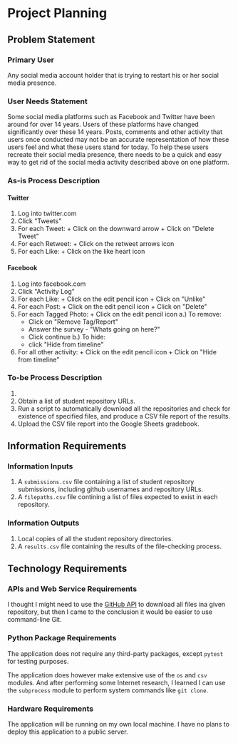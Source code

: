 # Project Planning

## Problem Statement

### Primary User

Any social media account holder that is trying to restart his or her social media presence.

### User Needs Statement 

Some social media platforms such as Facebook and Twitter have been around for over 14 years.
Users of these platforms have changed significantly over these 14 years. Posts, comments and other activity that users once
conducted may not be an accurate representation of how these users feel and what these users stand for today. 
To help these users recreate their social media presence, there needs to be a quick and easy way to get rid of the social media
activity described above on one platform. 

### As-is Process Description

#### Twitter
  1. Log into twitter.com
  2. Click "Tweets"
  3. For each Tweet:
    + Click on the downward arrow
    + Click on "Delete Tweet"
  4. For each Retweet:
    + Click on the retweet arrows icon
  5. For each Like:
    + Click on the like heart icon
    
#### Facebook
  1. Log into facebook.com
  2. Click "Activity Log"
  3. For each Like:
    + Click on the edit pencil icon
    + Click on "Unlike"
  4. For each Post:
    + Click on the edit pencil icon
    + Click on "Delete"
  5. For each Tagged Photo:
    + Click on the edit pencil icon
      a.) To remove:
        + Click on "Remove Tag/Report"
        + Answer the survey - "Whats going on here?"
        + Click continue
      b.) To hide:
        + click "Hide from timeline"
   6. For all other activity:
    + Click on the edit pencil icon
    + Click on "Hide from timeline"

### To-be Process Description
  
  1. 
  1. Obtain a list of student repository URLs.
  2. Run a script to automatically download all the repositories and check for existence of specified files, and produce a CSV file report of the results.
  3. Upload the CSV file report into the Google Sheets gradebook.


## Information Requirements

### Information Inputs

  1. A `submissions.csv` file containing a list of student repository submissions, including github usernames and repository URLs.
  2. A `filepaths.csv` file contining a list of files expected to exist in each repository.
  
### Information Outputs

  1. Local copies of all the student repository directories.
  2. A `results.csv` file containing the results of the file-checking process.

## Technology Requirements

### APIs and Web Service Requirements

I thought I might need to use the [GitHub API](https://developer.github.com/v3/) to download all files ina given repository, 
but then I came to the conclusion it would be easier to use command-line Git.

### Python Package Requirements

The application does not require any third-party packages, except `pytest` for testing purposes.

The application does however make extensive use of the `os` and `csv` modules. 
And after performing some Internet research, 
I learned I can use the `subprocess` module to perform system commands like `git clone`.

### Hardware Requirements

The application will be running on my own local machine. I have no plans to deploy this application to a public server.
